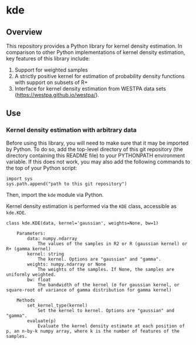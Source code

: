 # kde

## Overview
This repository provides a Python library for kernel density estimation. In comparison to other Python implementations of kernel density estimation, key features of this library include:

1. Support for weighted samples
2. A strictly positive kernel for estimation of probability density functions with support on subsets of R+
3. Interface for kernel density estimation from WESTPA data sets (https://westpa.github.io/westpa/).

## Use

### Kernel density estimation with arbitrary data

Before using this library, you will need to make sure that it may be imported by Python. To do so, add the top-level directory of this git repository (the directory containing this README file) to your PYTHONPATH environment variable.  If this does not work, you may also add the following commands to the top of your Python script:

```
import sys
sys.path.append("path to this git repository")
```

Then, import the `kde` module via Python.

Kernel density estimation is performed via the `KDE` class, accessible as `kde.KDE`.

```
class kde.KDE(data, kernel='gaussian', weights=None, bw=1)
```

```
    Parameters:
        data: numpy.ndarray
            The values of the samples in R2 or R (gaussian kernel) or R+ (gamma kernel)
        kernel: string
            The kernel. Options are "gaussian" and "gamma".
        weights: numpy.ndarray or None
            The weights of the samples. If None, the samples are uniformly weighted.
        bw: float
            The bandwidth of the kernel (σ for gaussian kernel, or square-root of variance of gamma distribution for gamma kernel)

    Methods
        set_kernel_type(kernel)
            Set the kernel to kernel. Options are "gaussian" and "gamma".
        evaluate(p)
            Evaluate the kernel density estimate at each position of p, an n-by-k numpy array, where k is the number of features of the samples.
```

